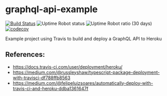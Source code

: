 # graphql-api-example 
[![Build Status](https://travis-ci.com/ctyas/graphql-api-example.svg?branch=master)](https://travis-ci.com/ctyas/graphql-api-example)
![Uptime Robot status](https://img.shields.io/uptimerobot/status/m782406540-5fefc98a75da415947275844.svg)
![Uptime Robot ratio (30 days)](https://img.shields.io/uptimerobot/ratio/m782406540-5fefc98a75da415947275844.svg)
<br>
[![codecov](https://codecov.io/gh/ctyas/graphql-api-example/branch/master/graph/badge.svg)](https://codecov.io/gh/ctyas/graphql-api-example)

Example project using Travis to build and deploy a GraphQL API to Heroku

## References:

* <https://docs.travis-ci.com/user/deployment/heroku/>
* <https://medium.com/@russleyshaw/typescript-package-deployment-with-travisci-df788ffb8563>
* <https://medium.com/@felipeluizsoares/automatically-deploy-with-travis-ci-and-heroku-ddba1361647f>
